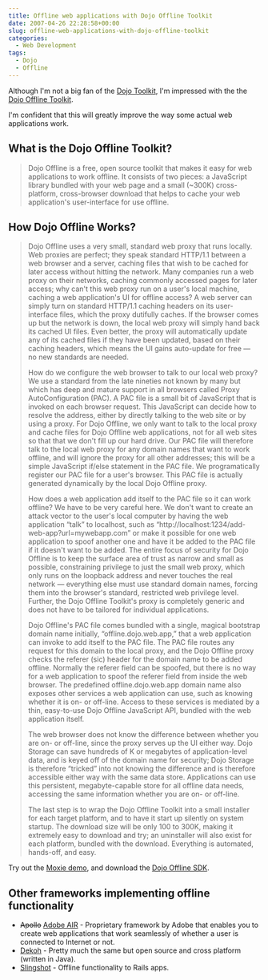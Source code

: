 ```yaml
---
title: Offline web applications with Dojo Offline Toolkit
date: 2007-04-26 22:28:58+00:00
slug: offline-web-applications-with-dojo-offline-toolkit
categories:
  - Web Development
tags:
  - Dojo
  - Offline
---
```


Although I'm not a big fan of the [Dojo Toolkit](http://dojotoolkit.org/), I'm impressed with the the [Dojo Offline Toolkit](http://o.dojotoolkit.org/offline).

I'm confident that this will greatly improve the way some actual web applications work.

## What is the Dojo Offline Toolkit?

> Dojo Offline is a free, open source toolkit that makes it easy for web applications to work offline. It consists of two pieces: a JavaScript library bundled with your web page and a small (~300K) cross-platform, cross-browser download that helps to cache your web application's user-interface for use offline.

## How Dojo Offline Works?

> Dojo Offline uses a very small, standard web proxy that runs locally. Web proxies are perfect; they speak standard HTTP/1.1 between a web browser and a server, caching files that wish to be cached for later access without hitting the network. Many companies run a web proxy on their networks, caching commonly accessed pages for later access; why can't this web proxy run on a user's local machine, caching a web application's UI for offline access? A web server can simply turn on standard HTTP/1.1 caching headers on its user-interface files, which the proxy dutifully caches. If the browser comes up but the network is down, the local web proxy will simply hand back its cached UI files. Even better, the proxy will automatically update any of its cached files if they have been updated, based on their caching headers, which means the UI gains auto-update for free — no new standards are needed.
>
> How do we configure the web browser to talk to our local web proxy? We use a standard from the late nineties not known by many but which has deep and mature support in all browsers called Proxy AutoConfiguration (PAC). A PAC file is a small bit of JavaScript that is invoked on each browser request. This JavaScript can decide how to resolve the address, either by directly talking to the web site or by using a proxy. For Dojo Offline, we only want to talk to the local proxy and cache files for Dojo Offline web applications, not for all web sites so that that we don't fill up our hard drive. Our PAC file will therefore talk to the local web proxy for any domain names that want to work offline, and will ignore the proxy for all other addresses; this will be a simple JavaScript if/else statement in the PAC file. We programatically register our PAC file for a user's browser. This PAC file is actually generated dynamically by the local Dojo Offline proxy.
>
> How does a web application add itself to the PAC file so it can work offline? We have to be very careful here. We don't want to create an attack vector to the user's local computer by having the web application “talk” to localhost, such as “http://localhost:1234/add-web-app?url=mywebapp.com” or make it possible for one web application to spoof another one and have it be added to the PAC file if it doesn't want to be added. The entire focus of security for Dojo Offline is to keep the surface area of trust as narrow and small as possible, constraining privilege to just the small web proxy, which only runs on the loopback address and never touches the real network — everything else must use standard domain names, forcing them into the browser's standard, restricted web privilege level. Further, the Dojo Offline Toolkit's proxy is completely generic and does not have to be tailored for individual applications.
>
> Dojo Offline's PAC file comes bundled with a single, magical bootstrap domain name initially, “offline.dojo.web.app,” that a web application can invoke to add itself to the PAC file. The PAC file routes any request for this domain to the local proxy, and the Dojo Offline proxy checks the referer (sic) header for the domain name to be added offline. Normally the referer field can be spoofed, but there is no way for a web application to spoof the referer field from inside the web browser. The predefined offline.dojo.web.app domain name also exposes other services a web application can use, such as knowing whether it is on- or off-line. Access to these services is mediated by a thin, easy-to-use Dojo Offline JavaScript API, bundled with the web application itself.
>
> The web browser does not know the difference between whether you are on- or off-line, since the proxy serves up the UI either way. Dojo Storage can save hundreds of K or megabytes of application-level data, and is keyed off of the domain name for security; Dojo Storage is therefore “tricked” into not knowing the difference and is therefore accessible either way with the same data store. Applications can use this persistent, megabyte-capable store for all offline data needs, accessing the same information whether you are on- or off-line.
>
> The last step is to wrap the Dojo Offline Toolkit into a small installer for each target platform, and to have it start up silently on system startup. The download size will be only 100 to 300K, making it extremely easy to download and try; an uninstaller will also exist for each platform, bundled with the download. Everything is automated, hands-off, and easy.

Try out the [Moxie demo](http://codinginparadise.org/editor), and download the [Dojo Offline SDK](http://download.dojotoolkit.org/experimental/offline/dot_sdk_0.4.2_2.zip).

## Other frameworks implementing offline functionality

* <del datetime="2010-12-03T23:45:16+00:00">Apollo</del> [Adobe AIR](http://www.adobe.com/products/air/) - Proprietary framework by Adobe that enables you to create web applications that work seamlessly of whether a user is connected to Internet or not.
* [Dekoh](http://www.dekoh.com/) - Pretty much the same but open source and cross platform (written in Java).
* [Slingshot](http://www.joyent.com/developers/slingshot/) - Offline functionality to Rails apps.
